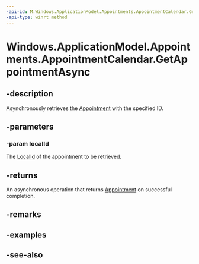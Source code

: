 ```yaml
---
-api-id: M:Windows.ApplicationModel.Appointments.AppointmentCalendar.GetAppointmentAsync(System.String)
-api-type: winrt method
---
```


<!-- Method syntax
public Windows.Foundation.IAsyncOperation<Windows.ApplicationModel.Appointments.Appointment> GetAppointmentAsync(System.String localId)
-->

# Windows.ApplicationModel.Appointments.AppointmentCalendar.GetAppointmentAsync

## -description
Asynchronously retrieves the [Appointment](appointment.md) with the specified ID.

## -parameters
### -param localId
The [LocalId](appointment_localid.md) of the appointment to be retrieved.

## -returns
An asynchronous operation that returns [Appointment](appointment.md) on successful completion.

## -remarks

## -examples

## -see-also
